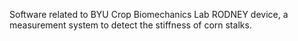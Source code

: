 Software related to BYU Crop Biomechanics Lab RODNEY device, a measurement system to detect the stiffness of corn stalks. 
